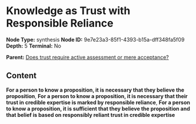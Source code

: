 # Knowledge as Trust with Responsible Reliance

**Node Type:** synthesis
**Node ID:** 9e7e23a3-85f1-4393-b15a-dff348fa5f09
**Depth:** 5
**Terminal:** No

**Parent:** [Does trust require active assessment or mere acceptance?](does-trust-require-active-assessment-or-mere-acceptance-antithesis-b8306de4-ffd1-4899-aaeb-9db48940f1a1.md)

## Content

**For a person to know a proposition, it is necessary that they believe the proposition**, **For a person to know a proposition, it is necessary that their trust in credible expertise is marked by responsible reliance**, **For a person to know a proposition, it is sufficient that they believe the proposition and that belief is based on responsibly reliant trust in credible expertise**
